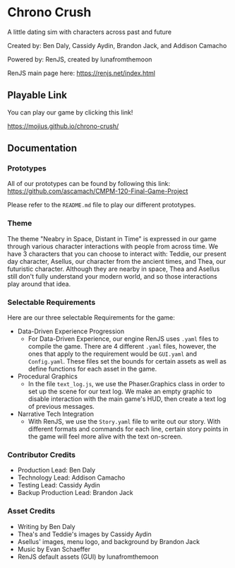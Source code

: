 # Chrono Crush
A little dating sim with characters across past and future

Created by: Ben Daly, Cassidy Aydin, Brandon Jack, and Addison Camacho

Powered by: RenJS, created by lunafromthemoon

RenJS main page here: https://renjs.net/index.html 

## Playable Link

You can play our game by clicking this link!

https://mojius.github.io/chrono-crush/

## Documentation

### Prototypes

All of our prototypes can be found by following this link: https://github.com/ascamach/CMPM-120-Final-Game-Project

Please refer to the `README.md` file to play our different prototypes.

### Theme

The theme "Neabry in Space, Distant in Time" is expressed in our game through various character interactions with people from across time.
We have 3 characters that you can choose to interact with: Teddie, our present day character, Asellus, our character from the ancient times, and Thea, our futuristic character.
Although they are nearby in space, Thea and Asellus still don't fully understand your modern world, and so those interactions play around that idea.

### Selectable Requirements
Here are our three selectable Requirements for the game:
- Data-Driven Experience Progression
  - For Data-Driven Experience, our engine RenJS uses `.yaml` files to compile the game. There are 4 different `.yaml` files, however, the ones that apply to the requirement would be `GUI.yaml` and `Config.yaml`. These files set the bounds for certain assets as well as define functions for each asset in the game.
- Procedural Graphics
  - In the file `text_log.js`, we use the Phaser.Graphics class in order to set up the scene for our text log. We make an empty graphic to disable interaction with the main game's HUD, then create a text log of previous messages.
- Narrative Tech Integration
  - With RenJS, we use the `Story.yaml` file to write out our story. With different formats and commands for each line, certain story points in the game will feel more alive with the text on-screen.

### Contributor Credits
- Production Lead: Ben Daly
- Technology Lead: Addison Camacho
- Testing Lead: Cassidy Aydin
- Backup Production Lead: Brandon Jack

### Asset Credits
- Writing by Ben Daly
- Thea's and Teddie's images by Cassidy Aydin
- Asellus' images, menu logo, and background by Brandon Jack
- Music by Evan Schaeffer
- RenJS default assets (GUI) by lunafromthemoon
